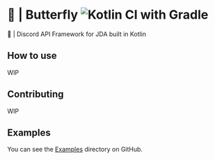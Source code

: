 # 🦋 | Butterfly ![Kotlin CI with Gradle](https://github.com/NinoDiscord/Butterfly/workflows/Kotlin%20CI%20with%20Gradle/badge.svg)
🦋 | Discord API Framework for JDA built in Kotlin

## How to use
WIP

## Contributing
WIP

## Examples
You can see the [Examples](https://github.com/NinoDiscord/Butterfly/tree/master/examples) directory on GitHub.
